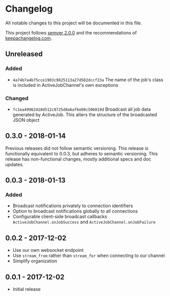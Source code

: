# Changelog

All notable changes to this project will be documented in this file.

This project follows [semver 2.0.0](http://semver.org/spec/v2.0.0.html) and the
recommendations of [keepachangelog.com](http://keepachangelog.com/).

## Unreleased
### Added
- `4a74b7a4b75cce1903c9825113a27d502dccf23a` The name of the job's class is
included in ActiveJobChannel's own exceptions

### Changed
- `fc1ea49962418d512c8725d8a6af6e08c506019d` Broadcast all job data generated by
ActiveJob. This alters the structure of the broadcasted JSON object

## 0.3.0 - 2018-01-14
Previous releases did not follow semantic versioning. This release is 
functionally equivalent to 0.0.3, but adheres to semantic versioning. This 
release has non-functional changes, mostly additional specs and doc updates.

## 0.0.3 - 2018-01-13
### Added
- Broadcast notifications privately to connection identifiers
- Option to broadcast notifications globally to all connections
- Configurable client-side broadcast callbacks `ActiveJobChannel.onJobSuccess`
    and `ActiveJobChannel.onJobFailure`

## 0.0.2 - 2017-12-02
- Use our own websocket endpoint
- Use `stream_from` rather than `stream_for` when connecting to our channel
- Simplify organization

## 0.0.1 - 2017-12-02
- Initial release
